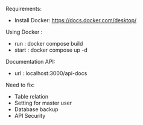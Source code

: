 Requirements:
- Install Docker: https://docs.docker.com/desktop/

Using Docker :
- run : docker compose build
- start : docker compose up -d

Documentation API:
- url : localhost:3000/api-docs

Need to fix:
- Table relation
- Setting for master user
- Database backup
- API Security